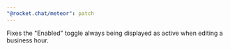 ```yaml
---
"@rocket.chat/meteor": patch
---
```


Fixes the "Enabled" toggle always being displayed as active when editing a business hour.
